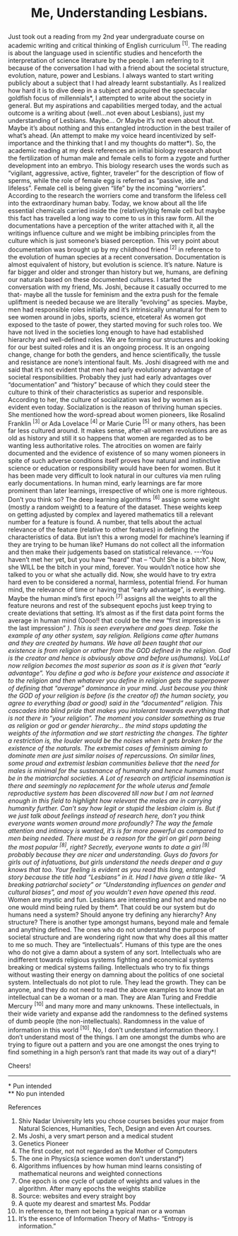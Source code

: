 # <p align="center">Me, Understanding Lesbians.</p>

Just took out a reading from my 2nd year undergraduate course on academic writing and critical thinking of English curriculum <sup>[1]</sup>. The reading is about the language used in scientific studies and henceforth the interpretation of science literature by the people. I am referring to it because of the conversation I had with a friend about the societal structure, evolution, nature, power and Lesbians. I always wanted to start writing publicly about a subject that I had already learnt substantially. As I realized how hard it is to dive deep in a subject and acquired the spectacular goldfish focus of millennials*, I attempted to write about the society in general. But my aspirations and capabilities merged today, and the actual outcome is a writing about (well…not even about Lesbians), just my understanding of Lesbians. Maybe… Or Maybe it’s not even about that. Maybe it’s about nothing and this entangled introduction in the best trailer of what’s ahead. (An attempt to make my voice heard incentivized by self-importance and the thinking that I and my thoughts do matter*).
So, the academic reading at my desk references an initial biology research about the fertilization of human male and female cells to form a zygote and further development into an embryo. This biology research uses the words such as “vigilant, aggressive, active, fighter, traveler” for the description of flow of sperms, while the role of female egg is referred as “passive, idle and lifeless”. Female cell is being given “life” by the incoming “worriers”. According to the research the worriers come and transform the lifeless cell into the extraordinary human baby. Today, we know about all the life essential chemicals carried inside the (relatively)big female cell but maybe this fact has travelled a long way to come to us in this raw form. All the documentations have a perception of the writer attached with it, all the writings influence culture and we might be imbibing principles from the culture which is just someone’s biased perception. This very point about documentation was brought up by my childhood friend <sup>[2]</sup> in reference to the evolution of human species at a recent conversation. 
Documentation is almost equivalent of history, but evolution is science. It’s nature. Nature is far bigger and older and stronger than history but we, humans, are defining our naturals based on these documented cultures. I started the conversation with my friend, Ms. Joshi, because it casually occurred to me that- maybe all the tussle for feminism and the extra push for the female upliftment is needed because we are literally “evolving” as species. Maybe, men had responsible roles initially and it’s intrinsically unnatural for them to see women around in jobs, sports, science, etcetera! As women got exposed to the taste of power, they started moving for such roles too. We have not lived in the societies long enough to have had established hierarchy and well-defined roles. We are forming our structures and looking for our best suited roles and it is an ongoing process. It is an ongoing change, change for both the genders, and hence scientifically, the tussle and resistance are none’s intentional fault. Ms. Joshi disagreed with me and said that it’s not evident that men had early evolutionary advantage of societal responsibilities. Probably they just had early advantages over “documentation” and “history” because of which they could steer the culture to think of their characteristics as superior and responsible. According to her, the culture of socialization was led by women as is evident even today. Socialization is the reason of thriving human species. She mentioned how the word-spread about women pioneers, like Rosalind Franklin <sup>[3]</sup> or Ada Lovelace <sup>[4]</sup> or Marie Curie <sup>[5]</sup> or many others, has been far less cultured around. It makes sense, after-all women revolutions are as old as history and still it so happens that women are regarded as to be wanting less authoritative roles. The atrocities on women are fairly documented and the evidence of existence of so many women pioneers in spite of such adverse conditions itself proves how natural and instinctive science or education or responsibility would have been for women. But it has been made very difficult to look natural in our cultures via men ruling early documentations. In human mind, early learnings are far more prominent than later learnings, irrespective of which one is more righteous. Don’t you think so?
The deep learning algorithms <sup>[6]</sup> assign some weight (mostly a random weight) to a feature of the dataset. These weights keep on getting adjusted by complex and layered mathematics till a relevant number for a feature is found. A number, that tells about the actual relevance of the feature (relative to other features) in defining the characteristics of data. But isn’t this a wrong model for machine’s learning if they are trying to be human like? Humans do not collect all the information and then make their judgements based on statistical relevance. ---You haven’t met her yet, but you have “heard” that – “Ouh! She is a bitch”. Now, she WILL be the bitch in your mind, forever. You wouldn’t notice how she talked to you or what she actually did. Now, she would have to try extra hard even to be considered a normal, harmless, potential friend. For human mind, the relevance of time or having that “early advantage”, is everything. Maybe the human mind’s first epoch <sup>[7]</sup> assigns all the weights to all the feature neurons and rest of the subsequent epochs just keep trying to create deviations that setting. It’s almost as if the first data point forms the average in human mind (Oooo!! that could be the new “first impression is the last impression” *). This is seen everywhere and goes deep.
Take the example of any other system, say religion. Religions came after humans and they are created by humans. We have all been taught that our existence is from religion or rather from the GOD defined in the religion. God is the creator and hence is obviously above and before us(humans).  VoLLa! now religion becomes the most superior as soon as it is given that “early advantage”. You define a god who is before your existence and associate it to the religion and then whatever you define in religion gets the superpower of defining that “average” dominance in your mind. Just because you think the GOD of your religion is before (is the creator of) the human society, you agree to everything (bad or good) said in the “documented” religion. This cascades into blind pride that makes you intolerant towards everything that is not there in “your religion”. The moment you consider something as true as religion or god or gender hierarchy… the mind stops updating the weights of the information and we start restricting the changes. The tighter a restriction is, the louder would be the noises when it gets broken for the existence of the naturals. The extremist cases of feminism aiming to dominate men are just similar noises of repercussions. On similar lines, some proud and extremist lesbian communities believe that the need for males is minimal for the sustenance of humanity and hence humans must be in the matriarchal societies.
A Lot of research on artificial insemination is there and seemingly no replacement for the whole uterus and female reproductive system has been discovered till now but I am not learned enough in this field to highlight how relevant the males are in carrying humanity further. Can’t say how legit or stupid the lesbian claim is. But if we just talk about feelings instead of research here, don’t you think everyone wants women around more profoundly? The way the female attention and intimacy is wanted, it’s is far more powerful as compared to men being needed. There must be a reason for the girl on girl porn being the most popular <sup>[8]</sup>, right? Secretly, everyone wants to date a girl <sup>[9]</sup> probably because they are nicer and understanding. Guys do favors for girls out of infatuations, but girls understand the needs deeper and a guy knows that too. Your feeling is evident as you read this long, entangled story because the title had “Lesbians” in it. Had I have given a title like- “A breaking patriarchal society” or “Understanding influences on gender and cultural biases”, and most of you wouldn’t even have opened this read*. Women are mystic and fun. Lesbians are interesting and hot and maybe no one would mind being ruled by them*. That could be our system but do humans need a system? Should anyone try defining any hierarchy? Any structure?
There is another type amongst humans, beyond male and female and anything defined. The ones who do not understand the purpose of societal structure and are wondering right now that why does all this matter to me so much. They are “intellectuals”. Humans of this type are the ones who do not give a damn about a system of any sort. Intellectuals who are indifferent towards religious systems fighting and economical systems breaking or medical systems failing. Intellectuals who try to fix things without wasting their energy on damning about the politics of one societal system. Intellectuals do not plot to rule. They lead the growth. They can be anyone, and they do not need to read the above examples to know that an intellectual can be a woman or a man. They are Alan Turing and Freddie Mercury <sup>[10]</sup> and many more and many unknowns. These intellectuals, in their wide variety and expanse add the randomness to the defined systems of dumb people (the non-intellectuals). Randomness in the value of information in this world <sup>[10]</sup>. No, I don’t understand information theory. I don’t understand most of the things. I am one amongst the dumbs who are trying to figure out a pattern and you are one amongst the ones trying to find something in a high person’s rant that made its way out of a diary*!

Cheers!

-----------------------------------------------------------------------------------------------------------------------------------------------------------------------
\* Pun intended<br />
\** No pun intended

References
1. Shiv Nadar University lets you chose courses besides your major from Natural Sciences, Humanities, Tech, Design and even Art courses.<br />
2. Ms Joshi, a very smart person and a medical student <br />
3. Genetics Pioneer<br />
4. The first coder, not not regarded as the Mother of Computers<br />
5. The one in Physics(a science women don’t understand*)<br />
6. Algorithms influences by how human mind learns consisting of mathematical neurons and weighted connections<br />
7. One epoch is one cycle of update of weights and values in the algorithm. After many epochs the weights stabilize<br />
8. Source: websites and every straight boy<br />
9. A quote my dearest and smartest Ms. Poddar<br />
10. In reference to, them not being a typical man or a woman<br />
11. It’s the essence of Information Theory of Maths- “Entropy is information.”<br />
